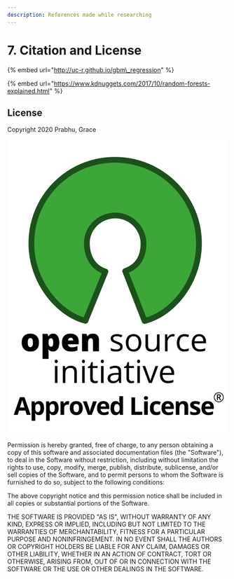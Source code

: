 ```yaml
---
description: References made while researching
---
```


# 7. Citation and License

{% embed url="http://uc-r.github.io/gbm\_regression" %}

{% embed url="https://www.kdnuggets.com/2017/10/random-forests-explained.html" %}

## License

Copyright 2020 Prabhu, Grace

![](.gitbook/assets/image%20%2816%29.png)

Permission is hereby granted, free of charge, to any person obtaining a copy of this software and associated documentation files \(the "Software"\), to deal in the Software without restriction, including without limitation the rights to use, copy, modify, merge, publish, distribute, sublicense, and/or sell copies of the Software, and to permit persons to whom the Software is furnished to do so, subject to the following conditions:

The above copyright notice and this permission notice shall be included in all copies or substantial portions of the Software.

THE SOFTWARE IS PROVIDED "AS IS", WITHOUT WARRANTY OF ANY KIND, EXPRESS OR IMPLIED, INCLUDING BUT NOT LIMITED TO THE WARRANTIES OF MERCHANTABILITY, FITNESS FOR A PARTICULAR PURPOSE AND NONINFRINGEMENT. IN NO EVENT SHALL THE AUTHORS OR COPYRIGHT HOLDERS BE LIABLE FOR ANY CLAIM, DAMAGES OR OTHER LIABILITY, WHETHER IN AN ACTION OF CONTRACT, TORT OR OTHERWISE, ARISING FROM, OUT OF OR IN CONNECTION WITH THE SOFTWARE OR THE USE OR OTHER DEALINGS IN THE SOFTWARE.

